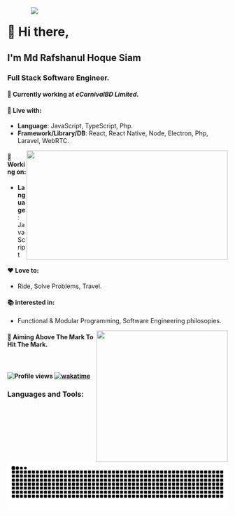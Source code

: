 
<img align="right" width="450" src="https://github-readme-stats.vercel.app/api?username=siam88&show_icons=true&count_private=true&title_color=ffffff&icon_color=bb2acf&text_color=daf7dc&bg_color=151515"/>





# 👋  Hi there,
## I'm Md Rafshanul Hoque Siam <br/>
### Full Stack Software Engineer.




#### 💼  Currently working at ***eCarnivalBD Limited***.

#### 🛌  Live with:
* __Language__: JavaScript, TypeScript, Php.
* __Framework/Library/DB__: React, React Native, Node, Electron, Php, Laravel, WebRTC.


<img align="right" width="460" height="250"  src="https://activity-graph.herokuapp.com/graph?username=siam88&bg_color=151515"/>


#### 🏹  Working on:
* __Language__: JavaScript




#### ❤️  Love to:
* Ride, Solve Problems, Travel.


#### 📚 interested in:
* Functional & Modular Programming, Software Engineering philosopies.

<img align="right" width="300" height="300" src="https://github-readme-stats.vercel.app/api/top-langs/?username=siam88&layout=compact&langs_count=16&theme=dark"/>

#### 🎯  Aiming Above The Mark To Hit The Mark.
<br />


####  ![Profile views](https://gpvc.arturio.dev/siam88)  [![wakatime](https://wakatime.com/badge/user/72457dcd-bd63-4650-9ac6-108471ddbe41.svg)](https://wakatime.com/@72457dcd-bd63-4650-9ac6-108471ddbe41)

### Languages and Tools:
<div style="display: inline_block"><br>

<!-- <img align="center" alt="Sass" height="30" width="40" src="https://raw.githubusercontent.com/github/explore/80688e429a7d4ef2fca1e82350fe8e3517d3494d/topics/sass/sass.png" />
  <img align="center" alt="PH-Csharp" height="30" width="40" src="https://raw.githubusercontent.com/devicons/devicon/master/icons/csharp/csharp-original.svg">
  <img align="center" alt="PH-Js" height="30" width="40" src="https://raw.githubusercontent.com/devicons/devicon/master/icons/javascript/javascript-plain.svg">
  <img align="center" alt="PH-Go" height="30" width="40" src="https://raw.githubusercontent.com/devicons/devicon/master/icons/nodejs/nodejs-original.svg">
  <img align="center" alt="PH-Ts" height="30" width="40" src="https://raw.githubusercontent.com/devicons/devicon/master/icons/typescript/typescript-plain.svg">
  <img align="center" alt="PH-React" height="30" width="40" src="https://raw.githubusercontent.com/devicons/devicon/master/icons/react/react-original.svg">
  <img align="center" alt="PH-HTML" height="30" width="40" src="https://raw.githubusercontent.com/devicons/devicon/master/icons/html5/html5-original.svg">
  <img align="center" alt="PH-CSS" height="30" width="40" src="https://raw.githubusercontent.com/devicons/devicon/master/icons/css3/css3-original.svg">
  <img align="center" alt="PH-Python" height="30" width="40" src="https://raw.githubusercontent.com/devicons/devicon/master/icons/python/python-original.svg">
  <img align="center" alt="PH-Go" height="30" width="40" src="https://raw.githubusercontent.com/devicons/devicon/master/icons/go/go-original.svg">
<span color="red"><img  align="center" alt="GitHub" height="30" width="40"  src="https://raw.githubusercontent.com/github/explore/78df643247d429f6cc873026c0622819ad797942/topics/github/github.png" /></span>
 <img align="center" alt="git" height="30" width="40" src="https://raw.githubusercontent.com/github/explore/80688e429a7d4ef2fca1e82350fe8e3517d3494d/topics/git/git.png" />
</div> -->





<!-- #### 📫  Find me on:
  <a href = "mailto: rafshanulsiam811@gmail.com">
   <img src="https://img.shields.io/badge/-Hotmail-%23333?style=for-the-badge&logo=gmail&logoColor=white" target="_blank">
 </a>
  <a href="https://linktr.ee/RafshanulHqSiam" target="_blank">
   <img src="https://img.shields.io/badge/-Available on-%230077B5?style=for-the-badge&logo=Available&logoColor=white" target="_blank">
 </a>
 
  -->
  





<!-- <img align="left" width="500" height="300" src="https://github-readme-streak-stats.herokuapp.com/?user=siam88" /> -->
<div> 
  <!-- 
-->
  
 
 ![Snake animation](https://github.com/pedrohti/pedrohti/blob/output/github-contribution-grid-snake.svg)
</div>
 






[website]: https://mrhoque.netlify.app/
[twitter]: https://twitter.com/SiamHoque
[youtube]: https://www.youtube.com/channel/UCC7l_9XC-OfNnBP4W0EjnMA/featured
[instagram]: https://www.instagram.com/mr.hq___/
[linkedin]: https://www.linkedin.com/in/rafshanul-hoque-siam-22615b14b/
[facebook]: https://www.facebook.com/rafshanulhoquesiam/
